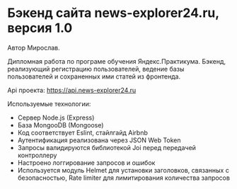 # Бэкенд сайта news-explorer24.ru, версия 1.0
Автор Мирослав.

Дипломная работа по програме обучения Яндекс.Практикума. Бэкенд, реализующий регистрацию пользователей, ведение базы пользователей и сохраненных ими статей из фронтенда.

Api проекта: https://api.news-explorer24.ru

Используемые технологии:
* Сервер Node.js (Express)
* База MongooDB (Mongoose)
* Код соответствует Eslint, стайлгайд Airbnb
* Аутентификация реализована через JSON Web Token
* Запросы валидируются библиотекой Joi перед передачей контроллеру
* Настроено логгирование запросов и ошибок
* Используется модуль Helmet для установки заголовков, связанных с безопасностью, Rate limiter для лимитирования количества запросов
